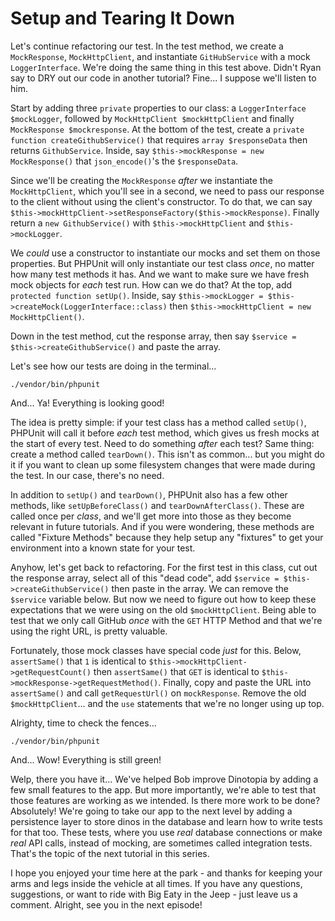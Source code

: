 # Setup and Tearing It Down

Let's continue refactoring our test. In the test method, we create a `MockResponse`,
`MockHttpClient`, and instantiate `GitHubService` with a mock `LoggerInterface`.
We're doing the same thing in this test above. Didn't Ryan say to DRY out our code
in another tutorial? Fine... I suppose we'll listen to him.

Start by adding three `private` properties to our class: a
`LoggerInterface $mockLogger`, followed by `MockHttpClient $mockHttpClient` and
finally `MockResponse $mockresponse`. At the bottom of the test, create a 
`private function createGithubService()` that requires `array $responseData` then
returns `GithubService`. Inside, say `$this->mockResponse = new MockResponse()` 
that `json_encode()`'s the `$responseData`.

Since we'll be creating the `MockResponse` *after* we instantiate the `MockHttpClient`,
which you'll see in a second, we need to pass our response to the client without 
using the client's constructor. To do that, we can say 
`$this->mockHttpClient->setResponseFactory($this->mockResponse)`. Finally return
a `new GithubService()` with `$this->mockHttpClient` and `$this->mockLogger`.

We *could* use a constructor to instantiate our mocks and set them on those properties.
But PHPUnit will only instantiate our test class *once*, no matter how many test
methods it has. And we want to make sure we have fresh mock objects for *each* 
test run. How can we do that? At the top, add `protected function setUp()`. Inside,
say `$this->mockLogger = $this->createMock(LoggerInterface::class)` then
`$this->mockHttpClient = new MockHttpClient()`.

Down in the test method, cut the response array, then say 
`$service = $this->createGithubService()` and paste the array.

Let's see how our tests are doing in the terminal...

```terminal
./vendor/bin/phpunit
```

And... Ya! Everything is looking good!

The idea is pretty simple: if your test class has a method called `setUp()`, PHPUnit
will call it before *each* test method, which gives us fresh mocks at the start
of every test. Need to do something *after* each test? Same thing: create a method
called `tearDown()`. This isn't as common... but you might do it if you want to
clean up some filesystem changes that were made during the test. In our case, there's
no need.

In addition to `setUp()` and `tearDown()`, PHPUnit also has a few other methods, like
`setUpBeforeClass()` and `tearDownAfterClass()`. These are called once per *class*,
and we'll get more into those as they become relevant in future tutorials. And if 
you were wondering, these methods are called "Fixture Methods" because they help
setup any "fixtures" to get your environment into a known state for your test.

Anyhow, let's get back to refactoring. For the first test in this class, cut out
the response array, select all of this "dead code", add
`$service = $this->createGithubService()` then paste in the array. We can remove
the `$service` variable below. But now we need to figure out how to keep these
expectations that we were using on the old `$mockHttpClient`. Being able to test
that we only call GitHub *once* with the `GET` HTTP Method and that we're using the
right URL, is pretty valuable.

Fortunately, those mock classes have special code *just* for this. Below, 
`assertSame()` that `1` is identical to `$this->mockHttpClient->getRequestCount()`
then `assertSame()` that `GET` is identical to `$this->mockResponse->getRequestMethod()`.
Finally, copy and paste the URL into `assertSame()` and call `getRequestUrl()` on
`mockResponse`. Remove the old `$mockHttpClient`... and the `use` statements 
that we're no longer using up top.

Alrighty, time to check the fences...

```terminal-silent
./vendor/bin/phpunit
```

And... Wow! Everything is still green!

Welp, there you have it... We've helped Bob improve Dinotopia by adding a few
small features to the app. But more importantly, we're able to test that those
features are working as we intended. Is there more work to be done? Absolutely!
We're going to take our app to the next level by adding a persistence layer to
store dinos in the database and learn how to write tests for that too. These
tests, where you use *real* database connections or make *real* API calls, instead
of mocking, are sometimes called integration tests. That's the topic of the next
tutorial in this series.

I hope you enjoyed your time here at the park - and thanks for keeping your arms
and legs inside the vehicle at all times. If you have any questions, suggestions, 
or want to ride with Big Eaty in the Jeep - just leave us a comment. Alright,
see you in the next episode!
